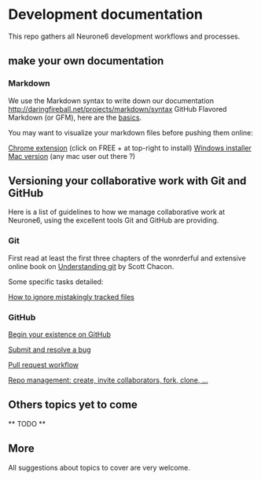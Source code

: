 # Development documentation

This repo gathers all Neurone6 development workflows and processes.

## make your own documentation

### Markdown

We use the Markdown syntax to write down our documentation http://daringfireball.net/projects/markdown/syntax
 GitHub Flavored Markdown (or GFM), here are the [basics](https://help.github.com/articles/github-flavored-markdown).

You may want to visualize your markdown files before pushing them online:

[Chrome extension](https://chrome.google.com/webstore/detail/markdown-preview/jmchmkecamhbiokiopfpnfgbidieafmd?hl=en) (click on FREE + at top-right to install)
[Windows installer](https://bitbucket.org/wcoenen/downmarker/downloads)
[Mac version]() (any mac user out there ?)

## Versioning your collaborative work with Git and GitHub

Here is a list of guidelines to how we manage collaborative work at Neurone6, using the excellent tools Git and GitHub are providing.

### Git

First read at least the first three chapters of the wonrderful and extensive online book on [Understanding git](http://git-scm.com/documentation) by Scott Chacon.

Some specific tasks detailed:

[How to ignore mistakingly tracked files](https://github.com/neurone6/devdoc/blob/master/versioning/ignore_mistakingly_tracked_files.md)

### GitHub

[Begin your existence on GitHub](https://github.com/neurone6/devdoc/blob/master/versioning/signin_github.md)

[Submit and resolve a bug](https://github.com/neurone6/devdoc/blob/master/versioning/bug_submit_and_resolve.md)

[Pull request workflow](https://github.com/neurone6/devdoc/blob/master/versioning/pull_request_worflow.md)

[Repo management: create, invite collaborators, fork, clone, ...](https://github.com/neurone6/devdoc/blob/master/versioning/repo_mngt.md)

## Others topics yet to come

** TODO **

## More

All suggestions about topics to cover are very welcome.
